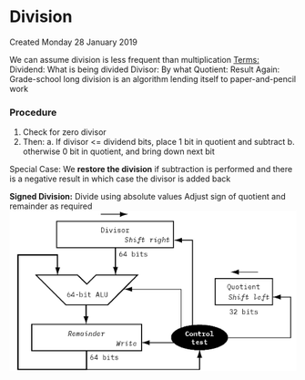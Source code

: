 # Division
Created Monday 28 January 2019

We can assume division is less frequent than multiplication
[Terms:](./Terms.markdown)
Dividend: What is being divided
Divisor: By what
Quotient: Result
Again:
Grade-school long division is an algorithm lending itself to paper-and-pencil work
	
### Procedure

1. Check for zero divisor
2. Then:
	a. If divisor <= dividend bits, place 1 bit in quotient and subtract
	b. otherwise 0 bit in quotient, and bring down next bit

Special Case:
We **restore the division** if subtraction is performed and there is a negative result
in which case the divisor is added back
	
**Signed Division:**
Divide using absolute values
Adjust sign of quotient and remainder as required
![](./Division/pasted_image.png)


